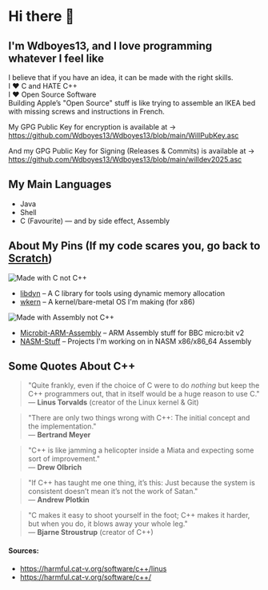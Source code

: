 # Hi there 👋

## I'm Wdboyes13, and I love programming whatever I feel like  
  
I believe that if you have an idea, it can be made with the right skills.  
I ❤️ C and HATE C++  
I ❤️ Open Source Software  
Building Apple’s "Open Source" stuff is like trying to assemble an IKEA bed with missing screws and instructions in French.  
  
My GPG Public Key for encryption is available at →  
https://github.com/Wdboyes13/Wdboyes13/blob/main/WillPubKey.asc  
  
And my GPG Public Key for Signing (Releases & Commits) is available at →  
https://github.com/Wdboyes13/Wdboyes13/blob/main/willdev2025.asc  
  
## My Main Languages  
- Java
- Shell  
- C (Favourite) — and by side effect, Assembly  

## About My Pins (If my code scares you, go back to [Scratch](https://scratch.mit.edu))  

![Made with C not C++](https://img.shields.io/badge/Made_with_C_NOT_C++-8A2BE2)  
- [libdyn](https://github.com/Wdboyes13/libdyn) – A C library for tools using dynamic memory allocation  
- [wkern](https://github.com/Wdboyes13/wkern) – A kernel/bare-metal OS I'm making (for x86)  

![Made with Assembly not C++](https://img.shields.io/badge/Made_with_Assembly_NOT_C++-8A2BE2)  
- [Microbit-ARM-Assembly](https://github.com/Wdboyes13/MicroBit-ARM-Assembly) – ARM Assembly stuff for BBC micro:bit v2  
- [NASM-Stuff](https://github.com/Wdboyes13/NASM-Stuff) – Projects I'm working on in NASM x86/x86_64 Assembly  

## Some Quotes About C++

> "Quite frankly, even if the choice of C were to do *nothing* but keep the C++ programmers out, that in itself would be a huge reason to use C."  
> — **Linus Torvalds** (creator of the Linux kernel & Git)  

> "There are only two things wrong with C++: The initial concept and the implementation."  
> — **Bertrand Meyer**

> "C++ is like jamming a helicopter inside a Miata and expecting some sort of improvement."  
> — **Drew Olbrich**

> "If C++ has taught me one thing, it’s this: Just because the system is consistent doesn’t mean it’s not the work of Satan."  
> — **Andrew Plotkin**

> "C makes it easy to shoot yourself in the foot; C++ makes it harder, but when you do, it blows away your whole leg."  
> — **Bjarne Stroustrup** (creator of C++)

#### Sources:
- https://harmful.cat-v.org/software/c++/linus  
- https://harmful.cat-v.org/software/c++/
